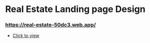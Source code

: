 # Real Estate Landing page Design

### https://real-estate-50dc3.web.app/

- [Click to view](https://real-estate-50dc3.web.app/)
